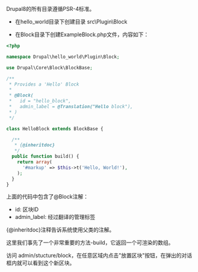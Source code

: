 Drupal8的所有目录遵循PSR-4标准。

* 在hello_world目录下创建目录 src\Plugin\Block

* 在Block目录下创建ExampleBlock.php文件，内容如下：

```php
<?php

namespace Drupal\hello_world\Plugin\Block;

use Drupal\Core\Block\BlockBase;

/**
 * Provides a 'Hello' Block
 *
 * @Block(
 *   id = "hello_block",
 *   admin_label = @Translation("Hello block"),
 * )
 */

class HelloBlock extends BlockBase {

  /**
   * {@inheritdoc}
   */
  public function build() {
    return array(
      '#markup' => $this->t('Hello, World!'),
    );
  }
}
```

上面的代码中包含了@Block注解：

* id: 区块ID
* admin_label: 经过翻译的管理标签

{@inheritdoc}注释告诉系统使用父类的注解。

这里我们事先了一个非常重要的方法-build，它返回一个可渲染的数组。

访问 admin/stucture/block，在任意区域内点击"放置区块"按钮，在弹出的对话框内就可以看到这个新区块。